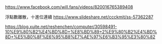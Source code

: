 https://www.facebook.com/will.fans/videos/820016765389408


浮點數離散，十進位連續
https://www.slideshare.net/ccckmit/ss-57362287



https://blog.xuite.net/reshenchen/computer/30598491-10%E9%80%B2%E4%BD%8D+%E8%BD%89+2%E9%80%B2%E4%BD%8D+%E5%B0%8F%E6%95%B8%E7%AE%97%E6%B3%95%E3%80%82